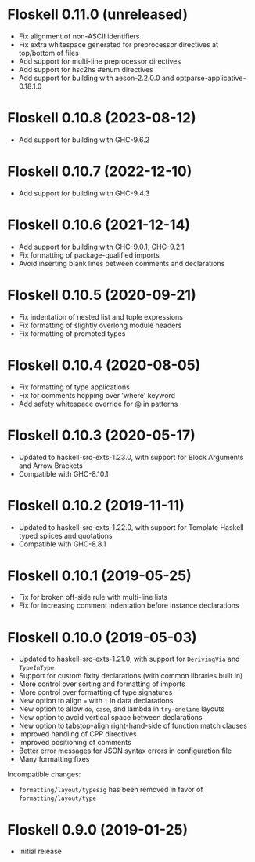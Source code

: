 # Floskell 0.11.0 (unreleased)

* Fix alignment of non-ASCII identifiers
* Fix extra whitespace generated for preprocessor directives at top/bottom of files
* Add support for multi-line preprocessor directives
* Add support for hsc2hs #enum directives
* Add support for building with aeson-2.2.0.0 and optparse-applicative-0.18.1.0

# Floskell 0.10.8 (2023-08-12)

* Add support for building with GHC-9.6.2

# Floskell 0.10.7 (2022-12-10)

* Add support for building with GHC-9.4.3

# Floskell 0.10.6 (2021-12-14)

* Add support for building with GHC-9.0.1, GHC-9.2.1
* Fix formatting of package-qualified imports
* Avoid inserting blank lines between comments and declarations

# Floskell 0.10.5 (2020-09-21)

* Fix indentation of nested list and tuple expressions
* Fix formatting of slightly overlong module headers
* Fix formatting of promoted types

# Floskell 0.10.4 (2020-08-05)

* Fix formatting of type applications
* Fix for comments hopping over 'where' keyword
* Add safety whitespace override for @ in patterns

# Floskell 0.10.3 (2020-05-17)

* Updated to haskell-src-exts-1.23.0, with support for Block Arguments
  and Arrow Brackets
* Compatible with GHC-8.10.1

# Floskell 0.10.2 (2019-11-11)

* Updated to haskell-src-exts-1.22.0, with support for Template
  Haskell typed splices and quotations
* Compatible with GHC-8.8.1

# Floskell 0.10.1 (2019-05-25)

* Fix for broken off-side rule with multi-line lists
* Fix for increasing comment indentation before instance declarations

# Floskell 0.10.0 (2019-05-03)

* Updated to haskell-src-exts-1.21.0, with support for `DerivingVia` and `TypeInType`
* Support for custom fixity declarations (with common libraries built in)
* More control over sorting and formatting of imports
* More control over formatting of type signatures
* New option to align `=` with `|` in data declarations
* New option to allow `do`, `case`, and lambda in `try-oneline` layouts
* New option to avoid vertical space between declarations
* New option to tabstop-align right-hand-side of function match clauses
* Improved handling of CPP directives
* Improved positioning of comments
* Better error messages for JSON syntax errors in configuration file
* Many formatting fixes

Incompatible changes:

* `formatting/layout/typesig` has been removed in favor of
  `formatting/layout/type`

# Floskell 0.9.0 (2019-01-25)

* Initial release
